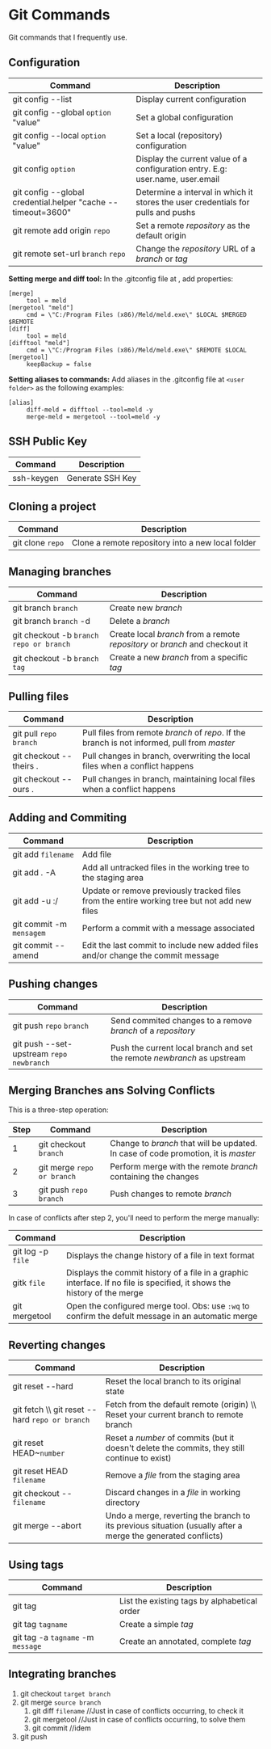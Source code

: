 # Git Commands

Git commands that I frequently use.

## Configuration

| Command | Description |
| ----- | ----- |
| git config --list | Display current configuration |
| git config --global `option` "value" | Set a global configuration |
| git config --local `option` "value" | Set a local (repository) configuration |
| git config `option` | Display the current value of a configuration entry. E.g: user.name, user.email |
| git config --global credential.helper "cache --timeout=3600" | Determine a interval in which it stores the user credentials for pulls and pushs |
| git remote add origin `repo` | Set a remote *repository* as the default origin |
| git remote set-url `branch` `repo` | Change the *repository* URL of a *branch* or *tag* |

**Setting merge and diff tool:**
In the .gitconfig file at <user folder>, add properties:
```
[merge]
     tool = meld
[mergetool "meld"]
     cmd = \"C:/Program Files (x86)/Meld/meld.exe\" $LOCAL $MERGED $REMOTE
[diff]
     tool = meld
[difftool "meld"]
     cmd = \"C:/Program Files (x86)/Meld/meld.exe\" $REMOTE $LOCAL
[mergetool]
     keepBackup = false
```

**Setting aliases to commands:**
Add aliases in the .gitconfig file at `<user folder>` as the following examples:
```
[alias]
     diff-meld = difftool --tool=meld -y 
     merge-meld = mergetool --tool=meld -y
```

## SSH Public Key

| Command | Description |
| ----- | ----- |
| ssh-keygen | Generate SSH Key |

## Cloning a project

| Command | Description |
| ----- | ----- |
| git clone `repo` | Clone a remote repository into a new local folder |

## Managing branches

| Command | Description |
| ----- | ----- |
| git branch `branch` | Create new *branch* |
| git branch `branch` -d | Delete a *branch* |
| git checkout -b `branch` `repo or branch` | Create local *branch* from a remote *repository* or *branch* and checkout it |
| git checkout -b `branch` `tag` | Create a new *branch* from a specific *tag* |

## Pulling files

| Command | Description |
| ----- | ----- |
| git pull `repo` `branch` | Pull files from remote *branch* of *repo*. If the branch is not informed, pull from *master* |
| git checkout --theirs . | Pull changes in branch, overwriting the local files when a conflict happens |
| git checkout --ours . | Pull changes in branch, maintaining local files when a conflict happens |

## Adding and Commiting

| Command | Description |
| ----- | ----- |
| git add `filename` | Add file |
| git add . -A | Add all untracked files in the working tree to the staging area |
| git add -u :/ | Update or remove previously tracked files from the entire working tree but not add new files |
| git commit -m `mensagem` | Perform a commit with a message associated |
| git commit --amend | Edit the last commit to include new added files and/or change the commit message |

## Pushing changes

| Command | Description |
| ----- | ----- |
| git push `repo` `branch` | Send commited changes to a remove *branch* of a *repository* |
| git push --set-upstream `repo` `newbranch` | Push the current local branch and set the remote *newbranch* as upstream |

## Merging Branches ans Solving Conflicts

This is a three-step operation:

| Step | Command | Description |
| ----- | ----- | ----- |
| 1 | git checkout `branch` | Change to *branch* that will be updated. In case of code promotion, it is *master* |
| 2 | git merge `repo or branch` | Perform merge with the remote *branch* containing the changes |
| 3 | git push `repo` `branch` | Push changes to remote *branch* |

In case of conflicts after step 2, you'll need to perform the merge manually:

| Command | Description |
| ----- | ----- |
| git log -p `file` | Displays the change history of a file in text format |
| gitk `file` | Displays the commit history of a file in a graphic interface. If no file is specified, it shows the history of the merge |
| git mergetool | Open the configured merge tool. Obs: use `:wq` to confirm the defult message in an automatic merge |

## Reverting changes

| Command | Description |
| ----- | ----- |
| git reset --hard | Reset the local branch to its original state |
| git fetch \\\\ git reset --hard `repo or branch` | Fetch from the default remote (origin) \\\\ Reset your current branch to remote branch |
| git reset HEAD~`number` | Reset a *number* of commits (but it doesn't delete the commits, they still continue to exist) |
| git reset HEAD `filename` | Remove a *file* from the staging area |
| git checkout -- `filename` | Discard changes in a *file* in working directory |
| git merge --abort | Undo a merge, reverting the branch to its previous situation (usually after a merge the generated conflicts) |
	
## Using tags

| Command | Description |
| ----- | ----- |
| git tag | List the existing tags by alphabetical order |
| git tag `tagname` | Create a simple *tag* |
| git tag -a `tagname` -m `message` | Create an annotated, complete *tag* |

## Integrating branches

1. git checkout `target branch`
2. git merge `source branch`
   1. git diff `filename` //Just in case of conflicts occurring, to check it
   2. git mergetool //Just in case of conflicts occurring, to solve them
   3. git commit //idem
3. git push

